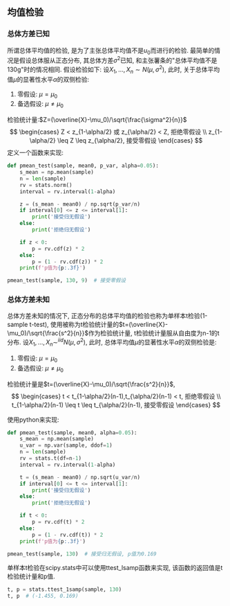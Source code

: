 ## 均值检验
### 总体方差已知
所谓总体平均值的检验, 是为了主张总体平均值不是$u_0$而进行的检验. 最简单的情况是假设总体服从正态分布, 其总体方差$\sigma^2$已知, 和主张薯条的"总体平均值不是130g"时的情况相同. 假设检验如下:
设$X_1,...,X_n \sim N(\mu,\sigma^2)$, 此时, 关于总体平均值$\mu$的显著性水平$\alpha$的双侧检验:
1. 零假设: $\mu = \mu_0$
2. 备选假设: $\mu \neq \mu_0$

检验统计量:$Z=(\overline{X}-\mu_0)/\sqrt{\frac{\sigma^2}{n}}$
$$
\begin{cases}
	Z < z_{1-\alpha/2} 或 z_{\alpha/2} < Z, 拒绝零假设 \\
	z_{1-\alpha/2} \leq Z \leq z_{\alpha/2}, 接受零假设
\end{cases}
$$
定义一个函数来实现:
```python
def pmean_test(sample, mean0, p_var, alpha=0.05):
    s_mean = np.mean(sample)
    n = len(sample)
    rv = stats.norm()
    interval = rv.interval(1-alpha)

    z = (s_mean - mean0) / np.sqrt(p_var/n)
    if interval[0] <= z <= interval[1]:
        print('接受归无假设')
    else:
        print('拒绝归无假设')

    if z < 0:
        p = rv.cdf(z) * 2
    else:
        p = (1 - rv.cdf(z)) * 2
    print(f'p值为{p:.3f}')

pmean_test(sample, 130, 9)  # 接受零假设
```


### 总体方差未知
总体方差未知的情况下, 正态分布的总体平均值的检验也称为单样本t检验(1-sample t-test), 使用被称为t检验统计量的$t=(\overline{X}-\mu_0)/\sqrt{\frac{s^2}{n}}$作为检验统计量, t检验统计量服从自由度为n-1的t分布.
设$X_1,...,X_n \sim^{iid} N(\mu,\sigma^2)$, 此时, 总体平均值$\mu$的显著性水平$\alpha$的双侧检验是:
1. 零假设: $\mu = \mu_0$
2. 备选假设: $\mu \neq \mu_0$

检验统计量是$t=(\overline{X}-\mu_0)/\sqrt{\frac{s^2}{n}}$,
$$
\begin{cases}
	t < t_{1-\alpha/2}(n-1),t_{\alpha/2}(n-1) < t, 拒绝零假设 \\
	t_{1-\alpha/2}(n-1) \leq t \leq t_{\alpha/2}(n-1), 接受零假设
\end{cases}
$$

使用python来实现:
```python
def pmean_test(sample, mean0, alpha=0.05):
    s_mean = np.mean(sample)
    u_var = np.var(sample, ddof=1)
    n = len(sample)
    rv = stats.t(df=n-1)
    interval = rv.interval(1-alpha)

    t = (s_mean - mean0) / np.sqrt(u_var/n)
    if interval[0] <= t <= interval[1]:
        print('接受归无假设')
    else:
        print('拒绝归无假设')

    if t < 0:
        p = rv.cdf(t) * 2
    else:
        p = (1 - rv.cdf(t)) * 2
    print(f'p值为{p:.3f}')

pmean_test(sample, 130)  # 接受归无假设, p值为0.169
```
单样本t检验在scipy.stats中可以使用ttest_lsamp函数来实现, 该函数的返回值是t检验统计量和p值.
```python
t, p = stats.ttest_1samp(sample, 130)
t, p  # (-1.455, 0.169)
```